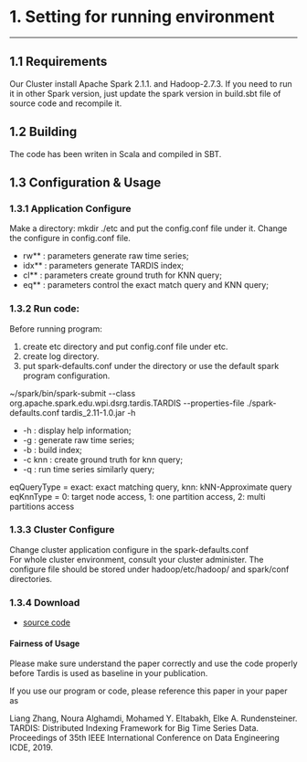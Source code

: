 # 1. Setting for running environment 
* * *
## 1.1 Requirements
Our Cluster install Apache Spark 2.1.1. and Hadoop-2.7.3.  If you need to run it in other Spark version, just update the spark version in build.sbt file of source code and recompile it.

## 1.2 Building
The code has been writen in Scala and compiled in SBT.

## 1.3 Configuration & Usage
### 1.3.1 Application Configure 

Make a directory: mkdir ./etc and put the config.conf file under it.
Change the configure in config.conf file. 
* rw**  : parameters generate raw time series;
* idx** : parameters generate TARDIS index;
* cl**  : parameters create ground truth for KNN query;
* eq**  : parameters control the exact match query and KNN query;

### 1.3.2 Run code:

Before running program:
1. create etc directory and put config.conf file under etc.
2. create log directory.
3. put spark-defaults.conf under the directory or use the default spark program configuration.

~/spark/bin/spark-submit --class org.apache.spark.edu.wpi.dsrg.tardis.TARDIS --properties-file ./spark-defaults.conf  tardis_2.11-1.0.jar -h
* -h : display help information;
* -g : generate raw time series;
* -b : build index;
* -c knn : create ground truth for knn query;
* -q : run time series similarly query;

eqQueryType = exact: exact matching query, knn: kNN-Approximate query
eqKnnType = 0: target node access, 1: one partition access, 2: multi partitions access

### 1.3.3 Cluster Configure

Change cluster application configure in the spark-defaults.conf   
For whole cluster environment, consult your cluster administer. The configure file should be stored under hadoop/etc/hadoop/ and spark/conf directories.

### 1.3.4 Download
* [source code](fig/tardis.tar.gz)

####  Fairness of Usage 
Please make sure understand the paper correctly and use the code properly before Tardis is used as baseline in your publication. 

If you use our program or code, please reference this paper in your paper as 

Liang Zhang, Noura Alghamdi, Mohamed Y. Eltabakh, Elke A. Rundensteiner. TARDIS: Distributed Indexing Framework for Big Time Series Data. Proceedings of 35th IEEE International Conference on Data Engineering ICDE, 2019.
